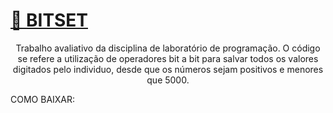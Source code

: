 <h1 align="BITSET">
    <a href="https://pt-br.reactjs.org/">🔗 BITSET </a>
</h1>
<p align="center">Trabalho avaliativo da disciplina de laboratório de programação. O código se refere a utilização de operadores bit a bit para salvar todos os valores digitados pelo individuo, desde que os números sejam positivos e menores que 5000.</p>

COMO BAIXAR:

